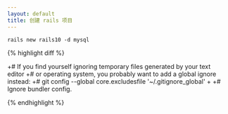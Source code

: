 ```yaml
---
layout: default
title: 创建 rails 项目
---
```



```
rails new rails10 -d mysql
```

{% highlight diff %}

+# If you find yourself ignoring temporary files generated by your text editor
+# or operating system, you probably want to add a global ignore instead:
+#   git config --global core.excludesfile '~/.gitignore_global'
+
+# Ignore bundler config.

{% endhighlight %}
